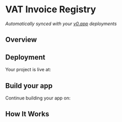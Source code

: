 # VAT Invoice Registry

*Automatically synced with your [v0.app](https://v0.app) deployments*

## Overview

## Deployment

Your project is live at:


## Build your app

Continue building your app on:


## How It Works

